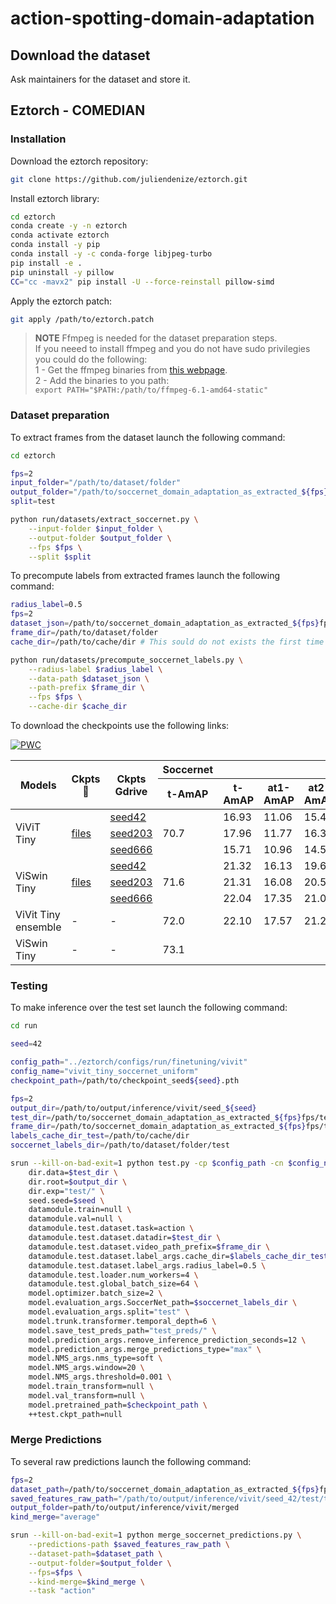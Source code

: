 # action-spotting-domain-adaptation

## Download the dataset

Ask maintainers for the dataset and store it.

## Eztorch - COMEDIAN

### Installation

Download the eztorch repository:

```bash
git clone https://github.com/juliendenize/eztorch.git
```

Install eztorch library:

```bash
cd eztorch
conda create -y -n eztorch
conda activate eztorch
conda install -y pip
conda install -y -c conda-forge libjpeg-turbo
pip install -e .
pip uninstall -y pillow
CC="cc -mavx2" pip install -U --force-reinstall pillow-simd
```

Apply the eztorch patch:

```bash
git apply /path/to/eztorch.patch
```

> **NOTE**
Ffmpeg is needed for the dataset preparation steps.\
If you neeed to install ffmpeg and you do not have sudo privilegies you could do the following:\
1 - Get the ffmpeg binaries from [this webpage](https://johnvansickle.com/ffmpeg/).\
2 - Add the binaries to you path:\
`export PATH="$PATH:/path/to/ffmpeg-6.1-amd64-static"`

### Dataset preparation

To extract frames from the dataset launch the following command:

```bash
cd eztorch

fps=2
input_folder="/path/to/dataset/folder"
output_folder="/path/to/soccernet_domain_adaptation_as_extracted_${fps}fps/"
split=test

python run/datasets/extract_soccernet.py \
    --input-folder $input_folder \
    --output-folder $output_folder \
    --fps $fps \
    --split $split
```

To precompute labels from extracted frames launch the following command:

```bash
radius_label=0.5
fps=2
dataset_json=/path/to/soccernet_domain_adaptation_as_extracted_${fps}fps/test.json
frame_dir=/path/to/dataset/folder
cache_dir=/path/to/cache/dir # This sould do not exists the first time

python run/datasets/precompute_soccernet_labels.py \
    --radius-label $radius_label \
    --data-path $dataset_json \
    --path-prefix $frame_dir \
    --fps $fps \
    --cache-dir $cache_dir
```

To download the checkpoints use the following links:

[![PWC](https://img.shields.io/endpoint.svg?url=https://paperswithcode.com/badge/comedian-self-supervised-learning-and/action-spotting-on-soccernet-v2)](https://paperswithcode.com/sota/action-spotting-on-soccernet-v2?p=comedian-self-supervised-learning-and)

<table>
<thead>
  <tr>
    <th rowspan="2">Models</th>
    <th rowspan="2">Ckpts 🤗</th>
    <th rowspan="2">Ckpts Gdrive</th>
    <th>Soccernet</th>
    <th colspan="7">Own</th>
  </tr>
  <tr>
    <th>t-AmAP</th>
    <th>t-AmAP</th>
    <th>at1-AmAP</th>
    <th>at2-AmAP</th>
    <th>at3-AmAP</th>
    <th>at4-AmAP</th>
    <th>at5-AmAP</th>
    <th>loose-AmAP</th>
  </tr>
</thead>
<tbody>
  <tr>
    <td rowspan="3">ViViT Tiny</td>
    <td rowspan="3"><a href="https://huggingface.co/juliendenize/COMEDIAN-ViViT-tiny/tree/main" target="_blank" rel="noopener noreferrer">files</a></td>
    <td><a href="https://drive.google.com/file/d/1iTTlVXXFLp9QzxlccfT2i44BMvuOyYgq/view?usp=drive_link" target="_blank" rel="noopener noreferrer">seed42</a></td>
    <td rowspan="3">70.7</td>
    <td>16.93</td>
    <td>11.06</td>
    <td>15.46</td>
    <td>17.57</td>
    <td>18.72</td>
    <td>20.84</td>
    <td>26.13</td>
  </tr>
  <tr>
    <td><a href="https://drive.google.com/file/d/1zfryhsRtJchJNfPRiA-u-r5CYc-j1_ub/view?usp=drive_link" target="_blank" rel="noopener noreferrer">seed203</a></td>
    <td>17.96</td>
    <td>11.77</td>
    <td>16.33</td>
    <td>17.95</td>
    <td>20.37</td>
    <td>22.60</td>
    <td>27.82</td>
  </tr>
  <tr>
    <td><a href="https://drive.google.com/file/d/1qpNlU_-J42l0_53YN0xRCzfR6aN8BxWd/view?usp=drive_link" target="_blank" rel="noopener noreferrer">seed666</a></td>
    <td>15.71</td>
    <td>10.96</td>
    <td>14.53</td>
    <td>16.48</td>
    <td>16.91</td>
    <td>18.94</td>
    <td>24.91</td>
  </tr>
  <tr>
    <td rowspan="3">ViSwin Tiny</td>
    <td rowspan="3"><a href="https://huggingface.co/juliendenize/COMEDIAN-ViSwin-tiny/tree/main" target="_blank" rel="noopener noreferrer">files</a></td>
    <td><a href="https://drive.google.com/file/d/1zDVUKq8nRd5hVZIm49Ity-8GnLTa7DOh/view?usp=drive_link" target="_blank" rel="noopener noreferrer">seed42</a></td>
    <td rowspan="3">71.6</td>
    <td>21.32</td>
    <td>16.13</td>
    <td>19.68</td>
    <td>22.39</td>
    <td>22.98</td>
    <td>24.37</td>
    <td>27.74</td>
  </tr>
  <tr>
    <td><a href="https://drive.google.com/file/d/1QD52pB60d9u82urs6ZSVwRIpNTliv9pR/view?usp=drive_link" target="_blank" rel="noopener noreferrer">seed203</a></td>
    <td>21.31</td>
    <td>16.08</td>
    <td>20.53</td>
    <td>21.96</td>
    <td>22.59</td>
    <td>24.21</td>
    <td>27.26</td>
  </tr>
  <tr>
    <td><a href="https://drive.google.com/file/d/11BGiR-yeJUJmY6FfobaRwa-3t_Ps4CdN/view?usp=drive_link" target="_blank" rel="noopener noreferrer">seed666</a></td>
    <td>22.04</td>
    <td>17.35</td>
    <td>21.09</td>
    <td>22.49</td>
    <td>23.33</td>
    <td>25.15</td>
    <td>28.76</td>
  </tr>
  <tr>
    <td>ViVit Tiny ensemble</td>
    <td>-</td>
    <td>-</td>
    <td>72.0</td>
    <td>22.10</td>
    <td>17.57</td>
    <td>21.21</td>
    <td>22.66</td>
    <td>23.28</td>
    <td>24.93</td>
    <td>28.60</td>
  </tr>
  <tr>
    <td>ViSwin Tiny</td>
    <td>-</td>
    <td>-</td>
    <td>73.1</td>
    <td></td>
    <td></td>
    <td></td>
    <td></td>
    <td></td>
    <td></td>
    <td></td>
  </tr>
</tbody>
</table>

### Testing

To make inference over the test set launch the following command:

```bash
cd run

seed=42

config_path="../eztorch/configs/run/finetuning/vivit"
config_name="vivit_tiny_soccernet_uniform"
checkpoint_path=/path/to/checkpoint_seed${seed}.pth

fps=2
output_dir=/path/to/output/inference/vivit/seed_${seed}
test_dir=/path/to/soccernet_domain_adaptation_as_extracted_${fps}fps/test.json
frame_dir=/path/to/soccernet_domain_adaptation_as_extracted_${fps}fps/test
labels_cache_dir_test=/path/to/cache/dir
soccernet_labels_dir=/path/to/dataset/folder/test

srun --kill-on-bad-exit=1 python test.py -cp $config_path -cn $config_name \
    dir.data=$test_dir \
    dir.root=$output_dir \
    dir.exp="test/" \
    seed.seed=$seed \
    datamodule.train=null \
    datamodule.val=null \
    datamodule.test.dataset.task=action \
    datamodule.test.dataset.datadir=$test_dir \
    datamodule.test.dataset.video_path_prefix=$frame_dir \
    datamodule.test.dataset.label_args.cache_dir=$labels_cache_dir_test \
    datamodule.test.dataset.label_args.radius_label=0.5 \
    datamodule.test.loader.num_workers=4 \
    datamodule.test.global_batch_size=64 \
    model.optimizer.batch_size=2 \
    model.evaluation_args.SoccerNet_path=$soccernet_labels_dir \
    model.evaluation_args.split="test" \
    model.trunk.transformer.temporal_depth=6 \
    model.save_test_preds_path="test_preds/" \
    model.prediction_args.remove_inference_prediction_seconds=12 \
    model.prediction_args.merge_predictions_type="max" \
    model.NMS_args.nms_type=soft \
    model.NMS_args.window=20 \
    model.NMS_args.threshold=0.001 \
    model.train_transform=null \
    model.val_transform=null \
    model.pretrained_path=$checkpoint_path \
    ++test.ckpt_path=null
```

### Merge Predictions

To several raw predictions launch the following command:

```bash
fps=2
dataset_path=/path/to/soccernet_domain_adaptation_as_extracted_${fps}fps/test.json
saved_features_raw_path="/path/to/output/inference/vivit/seed_42/test/test_preds_raw.zip /path/to/output/inference/vivit/seed_203test_preds_raw.zip /path/to/output/inference/vivit/seed_666/test_preds_raw.zip"
output_folder=path/to/output/inference/vivit/merged
kind_merge="average"

srun --kill-on-bad-exit=1 python merge_soccernet_predictions.py \
    --predictions-path $saved_features_raw_path \
    --dataset-path=$dataset_path \
    --output-folder=$output_folder \
    --fps=$fps \
    --kind-merge=$kind_merge \
    --task "action"
```
